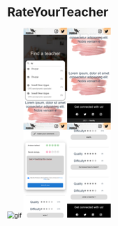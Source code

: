 # RateYourTeacher

<img width="200px"   src="./images/Profile-8.gif" title="gif"/>
<img width="200px"  src="./images/merged-images.jpg" title="gif"/>
